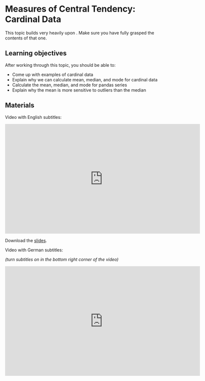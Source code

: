 # Measures of Central Tendency: Cardinal Data

This topic builds very heavily upon [](#types-of-data-dtypes-des-stats). Make sure you
have fully grasped the contents of that one.

## Learning objectives

After working through this topic, you should be able to:

- Come up with examples of cardinal data
- Explain why we can calculate mean, median, and mode for cardinal data
- Calculate the mean, median, and mode for pandas series
- Explain why the mean is more sensitive to outliers than the median

## Materials

Video with English subtitles:

<iframe
  src="https://electure.uni-bonn.de/paella7/ui/watch.html?id=XXXXX"
  width="640"
  height="360"
  frameborder="0"
  allowfullscreen
></iframe>

Download the [slides](descriptive_statistics-central_tendency_cardinal_data.pdf).

Video with German subtitles:

*(turn subtitles on in the bottom right corner of the video)*

<iframe
  src="https://electure.uni-bonn.de/paella7/ui/watch.html?id=XXXXX"
  width="640"
  height="360"
  frameborder="0"
  allowfullscreen
></iframe>
